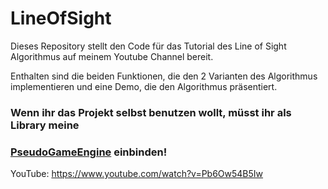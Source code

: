 # LineOfSight

Dieses Repository stellt den Code für das Tutorial des Line
of Sight Algorithmus auf meinem Youtube Channel bereit.

Enthalten sind die beiden Funktionen, die den 2 Varianten
des Algorithmus implementieren und eine Demo, die den
Algorithmus präsentiert.

### Wenn ihr das Projekt selbst benutzen wollt, müsst ihr als Library meine 
### [PseudoGameEngine](https://github.com/KoKoKotlin/PseudoGameEngine) einbinden!


YouTube: https://www.youtube.com/watch?v=Pb6Ow54B5Iw
